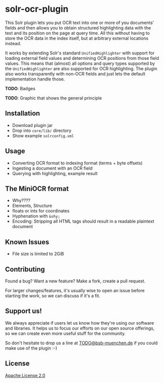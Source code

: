 # solr-ocr-plugin

This Solr plugin lets you put OCR text into one or more of you documents' fields and then allows you to obtain structured highlighting data with the text and its position on the page at query time. All this without having to store the OCR data in the index itself, but at arbitrary external locations instead.

It works by extending Solr's standard `UnifiedHighlighter` with support for loading external field values and determining OCR positions from those field values. This means that (almost) all options and query types supported by the `UnifiedHighlighter` are also supported for OCR highlighting. The plugin also works transparently with non-OCR fields and just lets the default implementation handle those.


**TODO**: Badges

**TODO**: Graphic that shows the general principle

## Installation

- Download plugin jar
- Drop into `core/lib/` directory
- Show example `solrconfig.xml`

## Usage

- Converting OCR format to indexing format (terms + byte offsets)
- Ingesting a document with an OCR field
- Querying with highlighting, example result

## The MiniOCR format

- Why????
- Elements, Structure
- floats or ints for coordinates
- Hyphenation with `&shy;`
- Encoding: Stripping all HTML tags should result in a readable plaintext document

## Known Issues

- File size is limited to 2GiB


## Contributing

Found a bug? Want a new feature? Make a fork, create a pull request.

For larger changes/features, it's usually wise to open an issue before starting the work, so we can discuss if it's a fit.

## Support us!

We always appreciate if users let us know how they're using our software and libraries. It helps us to focus our efforts on our open source offerings, so we can create even more useful stuff for the community.

So don't hesitate to drop us a line at [TODO@bsb-muenchen.de](mailto:TODO@bsb-muenchen.de) if you could make use of the plugin :-)

## License

[Apache License 2.0](https://github.com/dbmdz/solr-ocr-plugin/blob/master/LICENSE)

